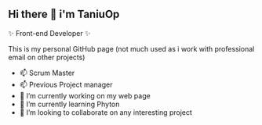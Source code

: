 ## Hi there 👋 i'm TaniuOp

✨ Front-end Developer ✨  

This is my personal GitHub page (not much used as i work with professional email on other projects) 
- 📫 Scrum Master
- 📫 Previous Project manager 
- 🔭 I’m currently working on my web page 
- 🌱 I’m currently learning Phyton
- 👯 I’m looking to collaborate on any interesting project 
